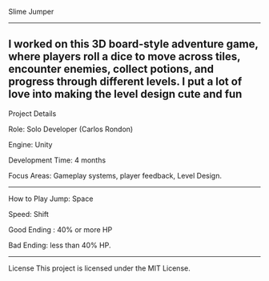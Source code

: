 Slime Jumper

---------------
I worked on this 3D board-style adventure game, where players roll a dice to move across tiles, encounter enemies, collect potions, and progress through different levels. I put a lot of love into making the level design cute and fun
--------------
Project Details

 Role: Solo Developer (Carlos Rondon)
 
 Engine: Unity 
 
 Development Time: 4 months
 
 Focus Areas: Gameplay systems, player feedback, Level Design.
 
-----------
How to Play
Jump: Space

Speed: Shift

Good Ending : 40% or more HP

Bad Ending: less than 40% HP.

-----------
License
This project is licensed under the MIT License.
